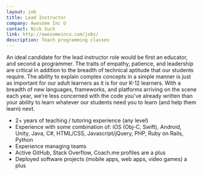 ```yaml
---
layout: job
title: Lead Instructor
company: Awesome Inc U
contact: Nick Such
link: http://awesomeincu.com/jobs/
description: Teach programming classes
---
```


An ideal candidate for the lead instructor role would be first an educator, and second a programmer. The traits of empathy, patience, and leadership are critical in addition to the breadth of technical aptitude that our students require. The ability to explain complex concepts in a simple manner is just as important for our adult learners as it is for our K-12 learners. With a breadth of new languages, frameworks, and platforms arriving on the scene each year, we're less concerned with the code you've already written than your ability to learn whatever our students need you to learn (and help them learn) next.

- 2+ years of teaching / tutoring experience (any level)
- Experience with some combination of: iOS (Obj-C, Swift), Android, Unity, Java, C#, HTML/CSS, Javascript/jQuery, PHP, Ruby on Rails, Python
- Experience managing teams
- Active GitHub, Stack Overflow, Coach.me profiles are a plus
- Deployed software projects (mobile apps, web apps, video games) a plus